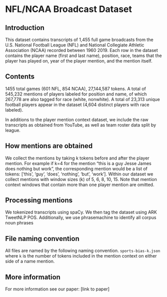 # NFL/NCAA Broadcast Dataset

## Introduction

This dataset contains transcripts of 1,455 full game broadcasts from the U.S. National Football League (NFL) and National Collegiate Athletic Association (NCAA) recorded between 1960 2019.
Each row in the dataset contains the player name (first and last name), position, race, teams that the player has played on, year of the player mention, and the mention itself.

## Contents
1455 total games (601 NFL, 854 NCAA), 27,144,587 tokens. A total of 545,232 mentions of players labeled for position and name, of which 267,778 are also tagged for race (white, nonwhite). A total of 23,313 unique football players appear in the dataset (4,604 distinct players with race labeled).

In additions to the player mention context dataset, we include the raw transcripts as obtained from YouTube, as well as team roster data split by league.

## How mentions are obtained

We collect the mentions by taking k tokens before and after the player mention. For example if k=4 for the mention “this is a guy Jesse James does nothing but work”, the corresponding mention would be a list of tokens: [‘this’, ‘guy’, ‘does’, ‘nothing’, ‘but’, ‘work’]. Within our dataset we collect mentions with window sizes (k) of 5, 6, 8, 10, 15. Note that mention context windows that contain more than one player mention are omitted.

## Processing mentions

We tokenized transcripts using spaCy. We then tag the dataset using ARK TweetNLP POS. Additionally, we use phrasemachine to identify all corpus noun phrases

## File naming convention
All files are named by the following naming convention. `sports-bias-k.json` where `k` is the number of tokens included in the mention context on either side of a name mention.

## More information
For more information see our paper: [link to paper]
